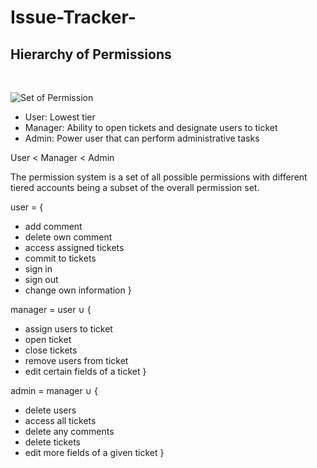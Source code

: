 # Issue-Tracker-


## Hierarchy of Permissions
 <br/>

![Set of Permission](https://cdn.discordapp.com/attachments/1108167978714923110/1211906544489472000/set_of_permissions1.png?ex=65efe6ec&is=65dd71ec&hm=83cb94a21edc9da2b950472c74070b202ce6cacfc616f9722279453e684e9a71&)
<br/>

  - User: Lowest tier 
  - Manager: Ability to open tickets and designate users to ticket
  - Admin: Power user that can perform administrative tasks 

User < Manager < Admin

The permission system is a set of all possible permissions with different tiered accounts being a subset of the overall permission set.

  user = {
  - add comment
  - delete own comment 
  - access assigned tickets
  - commit to tickets
  - sign in 
  - sign out
  - change own information
  }

  
  manager = user ∪ {
   - assign users to ticket
   - open ticket 
   - close tickets
   - remove users from ticket
   - edit certain fields of a ticket
  }

  admin = manager ∪ {
  - delete users 
  - access all tickets
  - delete any comments
  - delete tickets
  - edit more fields of a given ticket
  }

  
